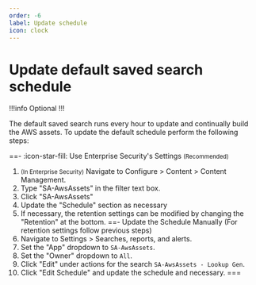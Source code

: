 ```yaml
---
order: -6
label: Update schedule
icon: clock
---
```


# Update default saved search schedule

!!!info Optional
!!!

The default saved search runs every hour to update and continually build the AWS assets. To update the default schedule perform the following steps:

==- :icon-star-fill: Use Enterprise Security's Settings <small>(Recommended)</small>
1. <small>(In Enterprise Security)</small> Navigate to Configure > Content > Content Management.
2. Type "SA-AwsAssets" in the filter text box.
3. Click "SA-AwsAssets"
4. Update the "Schedule" section as necessary
5. If necessary, the retention settings can be modified by changing the "Retention" at the bottom.
==- Update the Schedule Manually (For retention settings follow previous steps)
1. Navigate to Settings > Searches, reports, and alerts.
2. Set the "App" dropdown to `SA-AwsAssets`.
3. Set the "Owner" dropdown to `All`.
4. Click "Edit" under actions for the search `SA-AwsAssets - Lookup Gen`.
5.  Click "Edit Schedule" and update the schedule and necessary.
===